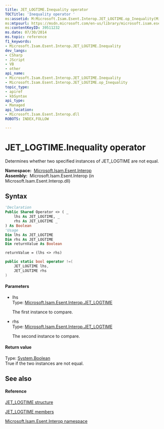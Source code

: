 ```yaml
---
title: JET_LOGTIME.Inequality operator 
TOCTitle: 'Inequality operator '
ms:assetid: M:Microsoft.Isam.Esent.Interop.JET_LOGTIME.op_Inequality(Microsoft.Isam.Esent.Interop.JET_LOGTIME,Microsoft.Isam.Esent.Interop.JET_LOGTIME)
ms:mtpsurl: https://msdn.microsoft.com/en-us/library/microsoft.isam.esent.interop.jet_logtime.op_inequality(v=EXCHG.10)
ms:contentKeyID: 39511232
ms.date: 07/30/2014
ms.topic: reference
f1_keywords:
- Microsoft.Isam.Esent.Interop.JET_LOGTIME.Inequality
dev_langs:
- CSharp
- JScript
- VB
- other
api_name: 
- Microsoft.Isam.Esent.Interop.JET_LOGTIME.Inequality
- Microsoft.Isam.Esent.Interop.JET_LOGTIME.op_Inequality
topic_type: 
- apiref
- kbSyntax
api_type: 
- Managed
api_location: 
- Microsoft.Isam.Esent.Interop.dll
ROBOTS: INDEX,FOLLOW

---
```


# JET_LOGTIME.Inequality operator

Determines whether two specified instances of JET_LOGTIME are not equal.

**Namespace:**  [Microsoft.Isam.Esent.Interop](hh596136\(v=exchg.10\).md)  
**Assembly:**  Microsoft.Isam.Esent.Interop (in Microsoft.Isam.Esent.Interop.dll)

## Syntax

``` vb
'Declaration
Public Shared Operator <> ( _
    lhs As JET_LOGTIME, _
    rhs As JET_LOGTIME _
) As Boolean
'Usage
Dim lhs As JET_LOGTIME
Dim rhs As JET_LOGTIME
Dim returnValue As Boolean

returnValue = (lhs <> rhs)
```

``` csharp
public static bool operator !=(
    JET_LOGTIME lhs,
    JET_LOGTIME rhs
)
```

#### Parameters

  - lhs  
    Type: [Microsoft.Isam.Esent.Interop.JET_LOGTIME](hh557188\(v=exchg.10\).md)  
    
    The first instance to compare.

<!-- end list -->

  - rhs  
    Type: [Microsoft.Isam.Esent.Interop.JET_LOGTIME](hh557188\(v=exchg.10\).md)  
    
    The second instance to compare.

#### Return value

Type: [System.Boolean](https://docs.microsoft.com/dotnet/api/system.boolean?redirectedfrom=MSDN)  
True if the two instances are not equal.  

## See also

#### Reference

[JET_LOGTIME structure](hh557188\(v=exchg.10\).md)

[JET_LOGTIME members](hh579151\(v=exchg.10\).md)

[Microsoft.Isam.Esent.Interop namespace](hh596136\(v=exchg.10\).md)

